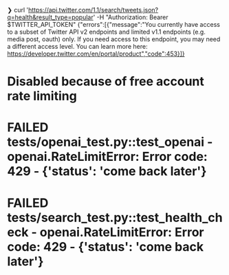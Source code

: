❯ curl 'https://api.twitter.com/1.1/search/tweets.json?q=health&result_type=popular' -H "Authorization: Bearer $TWITTER_API_TOKEN"
{"errors":[{"message":"You currently have access to a subset of Twitter API v2 endpoints and limited v1.1 endpoints (e.g. media post, oauth) only. If you need access to this endpoint, you may need a different access level. You can learn more here: https://developer.twitter.com/en/portal/product","code":453}]}

# Disabled because of free account rate limiting
# FAILED tests/openai_test.py::test_openai - openai.RateLimitError: Error code: 429 - {'status': 'come back later'}
# FAILED tests/search_test.py::test_health_check - openai.RateLimitError: Error code: 429 - {'status': 'come back later'}
